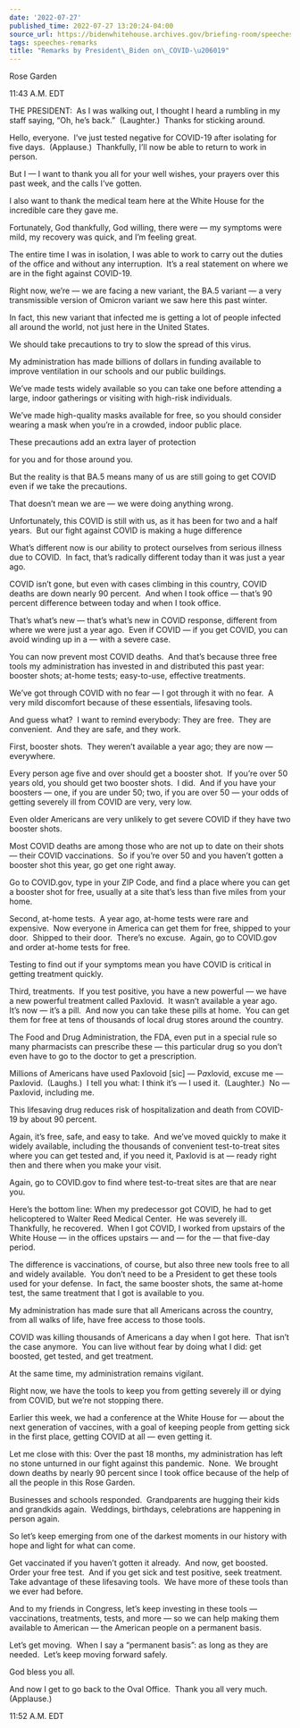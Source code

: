 ```yaml
---
date: '2022-07-27'
published_time: 2022-07-27 13:20:24-04:00
source_url: https://bidenwhitehouse.archives.gov/briefing-room/speeches-remarks/2022/07/27/remarks-by-president-biden-on-covid-19/
tags: speeches-remarks
title: "Remarks by President\_Biden on\_COVID-\u206019"
---
```

 
Rose Garden

11:43 A.M. EDT

THE PRESIDENT:  As I was walking out, I thought I heard a rumbling in my
staff saying, “Oh, he’s back.”  (Laughter.)  Thanks for sticking around.

Hello, everyone.  I’ve just tested negative for COVID-19 after isolating
for five days.  (Applause.)  Thankfully, I’ll now be able to return to
work in person.

But I — I want to thank you all for your well wishes, your prayers over
this past week, and the calls I’ve gotten.

I also want to thank the medical team here at the White House for the
incredible care they gave me. 

Fortunately, God thankfully, God willing, there were — my symptoms were
mild, my recovery was quick, and I’m feeling great.

The entire time I was in isolation, I was able to work to carry out the
duties of the office and without any interruption.  It’s a real
statement on where we are in the fight against COVID-19.

Right now, we’re — we are facing a new variant, the BA.5 variant — a
very transmissible version of Omicron variant we saw here this past
winter.

In fact, this new variant that infected me is getting a lot of people
infected all around the world, not just here in the United States.

We should take precautions to try to slow the spread of this virus.

My administration has made billions of dollars in funding available to
improve ventilation in our schools and our public buildings.

We’ve made tests widely available so you can take one before attending a
large, indoor gatherings or visiting with high-risk individuals.

We’ve made high-quality masks available for free, so you should consider
wearing a mask when you’re in a crowded, indoor public place.

These precautions add an extra layer of protection

for you and for those around you.

But the reality is that BA.5 means many of us are still going to get
COVID even if we take the precautions. 

That doesn’t mean we are — we were doing anything wrong.

Unfortunately, this COVID is still with us, as it has been for two and a
half years.  But our fight against COVID is making a huge difference

What’s different now is our ability to protect ourselves from serious
illness due to COVID.  In fact, that’s radically different today than it
was just a year ago. 

COVID isn’t gone, but even with cases climbing in this country, COVID
deaths are down nearly 90 percent.  And when I took office — that’s 90
percent difference between today and when I took office.

That’s what’s new — that’s what’s new in COVID response, different from
where we were just a year ago.  Even if COVID — if you get COVID, you
can avoid winding up in a — with a severe case. 

You can now prevent most COVID deaths.  And that’s because three free
tools my administration has invested in and distributed this past year:
booster shots; at-home tests; easy-to-use, effective treatments.

We’ve got through COVID with no fear — I got through it with no fear.  A
very mild discomfort because of these essentials, lifesaving tools. 

And guess what?  I want to remind everybody: They are free.  They are
convenient.  And they are safe, and they work.

First, booster shots.  They weren’t available a year ago; they are now —
everywhere.

Every person age five and over should get a booster shot.  If you’re
over 50 years old, you should get two booster shots.  I did.  And if you
have your boosters — one, if you are under 50; two, if you are over 50 —
your odds of getting severely ill from COVID are very, very low. 

Even older Americans are very unlikely to get severe COVID if they have
two booster shots. 

Most COVID deaths are among those who are not up to date on their shots
— their COVID vaccinations.  So if you’re over 50 and you haven’t gotten
a booster shot this year, go get one right away.

Go to COVID.gov, type in your ZIP Code, and find a place where you can
get a booster shot for free, usually at a site that’s less than five
miles from your home.

Second, at-home tests.  A year ago, at-home tests were rare and
expensive.  Now everyone in America can get them for free, shipped to
your door.  Shipped to their door.  There’s no excuse.  Again, go to
COVID.gov and order at-home tests for free.

Testing to find out if your symptoms mean you have COVID is critical in
getting treatment quickly.

Third, treatments.  If you test positive, you have a new powerful — we
have a new powerful treatment called Paxlovid.  It wasn’t available a
year ago.  It’s now — it’s a pill.  And now you can take these pills at
home.  You can get them for free at tens of thousands of local drug
stores around the country.

The Food and Drug Administration, the FDA, even put in a special rule so
many pharmacists can prescribe these — this particular drug so you don’t
even have to go to the doctor to get a prescription.

Millions of Americans have used Paxlovoid \[sic\] — P*a*xlovid, excuse
me — Paxl*o*vid.  (Laughs.)  I tell you what: I think it’s — I used it. 
(Laughter.)  No — Paxlovid, including me. 

This lifesaving drug reduces risk of hospitalization and death from
COVID-19 by about 90 percent.

Again, it’s free, safe, and easy to take.  And we’ve moved quickly to
make it widely available, including the thousands of convenient
test-to-treat sites where you can get tested and, if you need it,
Paxlovid is at — ready right then and there when you make your visit.

Again, go to COVID.gov to find where test-to-treat sites are that are
near you.

Here’s the bottom line: When my predecessor got COVID, he had to get
helicoptered to Walter Reed Medical Center.  He was severely ill. 
Thankfully, he recovered.  When I got COVID, I worked from upstairs of
the White House — in the offices upstairs — and — for the — that
five-day period. 

The difference is vaccinations, of course, but also three new tools free
to all and widely available.  You don’t need to be a President to get
these tools used for your defense.  In fact, the same booster shots, the
same at-home test, the same treatment that I got is available to you.

My administration has made sure that all Americans across the country,
from all walks of life, have free access to those tools. 

COVID was killing thousands of Americans a day when I got here.  That
isn’t the case anymore.  You can live without fear by doing what I did:
get boosted, get tested, and get treatment. 

At the same time, my administration remains vigilant.

Right now, we have the tools to keep you from getting severely ill or
dying from COVID, but we’re not stopping there.

Earlier this week, we had a conference at the White House for — about
the next generation of vaccines, with a goal of keeping people from
getting sick in the first place, getting COVID at all — even getting
it. 

Let me close with this: Over the past 18 months, my administration has
left no stone unturned in our fight against this pandemic.  None.  We
brought down deaths by nearly 90 percent since I took office because of
the help of all the people in this Rose Garden.

Businesses and schools responded.  Grandparents are hugging their kids
and grandkids again.  Weddings, birthdays, celebrations are happening in
person again.

So let’s keep emerging from one of the darkest moments in our history
with hope and light for what can come. 

Get vaccinated if you haven’t gotten it already.  And now, get boosted. 
Order your free test.  And if you get sick and test positive, seek
treatment.  Take advantage of these lifesaving tools.  We have more of
these tools than we ever had before.

And to my friends in Congress, let’s keep investing in these tools —
vaccinations, treatments, tests, and more — so we can help making them
available to American — the American people on a permanent basis.

Let’s get moving.  When I say a “permanent basis”: as long as they are
needed.  Let’s keep moving forward safely.  

God bless you all.

And now I get to go back to the Oval Office.  Thank you all very much. 
(Applause.)

11:52 A.M. EDT
